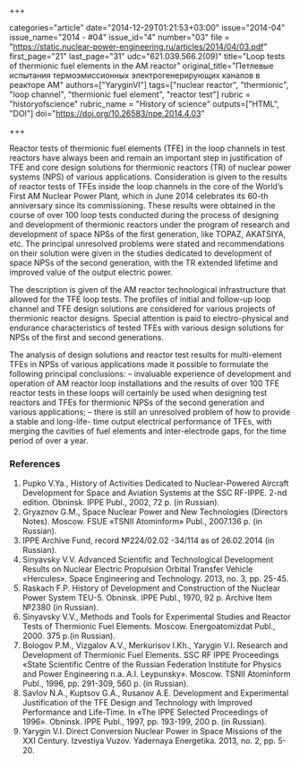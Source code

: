 +++

categories="article"
date="2014-12-29T01:21:53+03:00"
issue="2014-04"
issue_name="2014 - #04"
issue_id="4"
number="03"
file = "https://static.nuclear-power-engineering.ru/articles/2014/04/03.pdf"
first_page="21"
last_page="31"
udc="621.039.566.2(09)"
title="Loop tests of thermionic fuel elements in the AM reactor"
original_title="Петлевые испытания термоэмиссионных электрогенерирующих каналов в реакторе АМ"
authors=["YaryginVI"]
tags=["nuclear reactor", "thermionic", "loop channel", "thermionic fuel element", "reactor test"]
rubric = "historyofscience"
rubric_name = "History of science"
outputs=["HTML", "DOI"]
doi="https://doi.org/10.26583/npe.2014.4.03"

+++

Reactor tests of thermionic fuel elements (TFE) in the loop channels in test reactors have always been and remain an important step in justification of TFE and core design solutions for thermionic reactors (TR) of nuclear power systems (NPS) of various applications. Consideration is given to the results of reactor tests of TFEs inside the loop channels in the core of the World’s First AM Nuclear Power Plant, which in June 2014 celebrates its 60-th anniversary since its commissioning. These results were obtained in the course of over 100 loop tests conducted during the process of designing and development of thermionic reactors under the program of research and development of space NPSs of the first generation, like TOPAZ, AKATSIYA, etc. The principal unresolved problems were stated and recommendations on their solution were given in the studies dedicated to development of space NPSs of the second generation, with the TR extended lifetime and improved value of the output electric power.

The description is given of the AM reactor technological infrastructure that allowed for the TFE loop tests. The profiles of initial and follow-up loop channel and TFE design solutions are considered for various projects of thermionic reactor designs. Special attention is paid to electro-physical and endurance characteristics of tested TFEs with various design solutions for NPSs of the first and second generations.

The analysis of design solutions and reactor test results for multi-element TFEs in NPSs of various applications made it possible to formulate the following principal conclusions:
– invaluable experience of development and operation of AM reactor loop installations and the results of over 100 TFE reactor tests in these loops will certainly be used when designing test reactors and TFEs for thermionic NPSs of the second generation and various applications;
– there is still an unresolved problem of how to provide a stable and long-life- time output electrical performance of TFEs, with merging the cavities of fuel elements and inter-electrode gaps, for the time period of over a year.

### References

1. Pupko V.Ya., History of Activities Dedicated to Nuclear-Powered Aircraft Development for Space and Aviation Systems at the SSC RF-IPPE. 2-nd edition. Obninsk. IPPE Publ., 2002, 72 p. (in Russian).
2. Gryaznov G.M., Space Nuclear Power and New Technologies (Directors Notes). Moscow. FSUE «TSNII Atominform» Publ., 2007.136 p. (in Russian).
3. IPPE Archive Fund, record №224/02.02 -34/114 as of 26.02.2014 (in Russian).
4. Sinyavsky V.V. Advanced Scientific and Technological Development Results on Nuclear Electric Propulsion Orbital Transfer Vehicle «Hercules». Space Engineering and Technology. 2013, no. 3, pp. 25-45.
5. Raskach F.P. History of Development and Construction of the Nuclear Power System TEU-5. Obninsk. IPPE Publ., 1970, 92 p. Archive Item №2380 (in Russian).
6. Sinyavsky V.V., Methods and Tools for Experimental Studies and Reactor Tests of Thermionic Fuel Elements. Moscow. Energoatomizdat Publ., 2000. 375 p.(in Russian).
7. Bologov P.M., Vizgalov A.V., Merkurisov I.Kh., Yarygin V.I. Research and Development of Thermionic Fuel Elements. SSC RF IPPE Proceedings «State Scientific Centre of the Russian Federation Institute for Physics and Power Engineering n.a. A.I. Leypunsky». Moscow. TSNII Atominform Publ., 1996, pp. 291-309, 560 p. (in Russian).
8. Savlov N.A., Kuptsov G.A., Rusanov A.E. Development and Experimental Justification of the TFE Design and Technology with Improved Performance and Life-Time. In «The IPPE Selected Proceedings of 1996». Obninsk. IPPE Publ., 1997, pp. 193-199, 200 p. (in Russian).
9. Yarygin V.I. Direct Conversion Nuclear Power in Space Missions of the XXI Century. Izvestiya Vuzov. Yadernaya Energetika. 2013, no. 2, pp. 5-20.